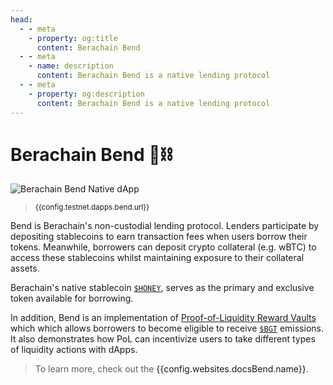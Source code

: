```yaml
---
head:
  - - meta
    - property: og:title
      content: Berachain Bend
  - - meta
    - name: description
      content: Berachain Bend is a native lending protocol
  - - meta
    - property: og:description
      content: Berachain Bend is a native lending protocol
---
```


<script setup>
  import config from '@berachain/config/constants.json';
</script>

# Berachain Bend 🐻⛓️

<a :href="config.testnet.dapps.bend.url">

![Berachain Bend Native dApp](/assets/bend-dapp.png)

</a>

> <small><a :href="config.testnet.dapps.bend.url">{{config.testnet.dapps.bend.url}}</a></small>

Bend is Berachain's non-custodial lending protocol. Lenders participate by depositing stablecoins to earn transaction fees when users borrow their tokens. Meanwhile, borrowers can deposit crypto collateral (e.g. wBTC) to access these stablecoins whilst maintaining exposure to their collateral assets.

Berachain's native stablecoin [`$HONEY`](/learn/pol/tokens/honey), serves as the primary and exclusive token available for borrowing.

In addition, Bend is an implementation of [Proof-of-Liquidity Reward Vaults](/learn/pol/rewardvaults) which which allows borrowers to become eligible to receive [`$BGT`](/learn/pol/tokens/bgt) emissions. It also demonstrates how PoL can incentivize users to take different types of liquidity actions with dApps.

> To learn more, check out the <a :href="config.websites.docsBend.name">{{config.websites.docsBend.name}}</a>.
